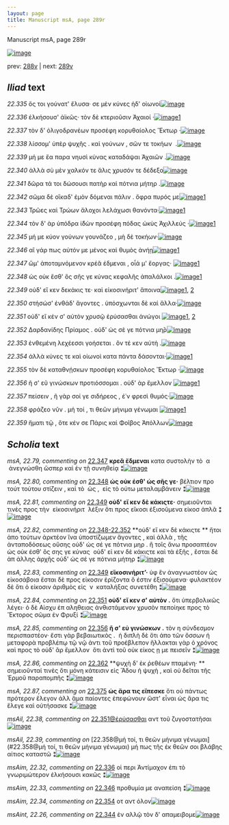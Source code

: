 ```yaml
---
layout: page
title: Manuscript msA, page 289r
---
```


Manuscript msA, page 289r

[![image](http://www.homermultitext.org/iipsrv?OBJ=IIP,1.0&FIF=/project/homer/pyramidal/deepzoom/hmt/vaimg/2017a/VA289RN_0459.tif&WID=100&CVT=JPEG)](http://www.homermultitext.org/ict2/?urn=urn:cite2:hmt:vaimg.2017a:VA289RN_0459)

prev:  [288v](../288v/) | next:  [289v](../289v/)

## *Iliad* text

*22.335* <a id="22.335"/> ὅς τοι γούνατ' ἔλυσα· σε μὲν κύνες ἠδ' οἰωνοὶ[![image](http://www.homermultitext.org/iipsrv?OBJ=IIP,1.0&FIF=/project/homer/pyramidal/deepzoom/hmt/vaimg/2017a/VA289RN_0459.tif&RGN=0.2157,0.2053,0.3674,0.02960&WID=1000&CVT=JPEG)](http://www.homermultitext.org/ict2/?urn=urn:cite2:hmt:vaimg.2017a:VA289RN_0459@0.2157,0.2053,0.3674,0.02960)

*22.336* <a id="22.336"/> ἑλκήσουσ' ἀϊκῶς· τὸν δὲ κτεριοῦσιν Ἀχαιοί ·[![image](http://www.homermultitext.org/iipsrv?OBJ=IIP,1.0&FIF=/project/homer/pyramidal/deepzoom/hmt/vaimg/2017a/VA289RN_0459.tif&RGN=0.2174,0.2277,0.3738,0.02531&WID=1000&CVT=JPEG)](http://www.homermultitext.org/ict2/?urn=urn:cite2:hmt:vaimg.2017a:VA289RN_0459@0.2174,0.2277,0.3738,0.02531)[1](#msAim_22.32)

*22.337* <a id="22.337"/> τὸν δ' ὀλιγοδρανέων προσέφη κορυθαίολος Ἕκτωρ ·[![image](http://www.homermultitext.org/iipsrv?OBJ=IIP,1.0&FIF=/project/homer/pyramidal/deepzoom/hmt/vaimg/2017a/VA289RN_0459.tif&RGN=0.2157,0.2467,0.4011,0.02600&WID=1000&CVT=JPEG)](http://www.homermultitext.org/ict2/?urn=urn:cite2:hmt:vaimg.2017a:VA289RN_0459@0.2157,0.2467,0.4011,0.02600)

*22.338* <a id="22.338"/> λίσσομ' ὑπὲρ ψυχῆς . καὶ γούνων , σῶν τε τοκήων  .[![image](http://www.homermultitext.org/iipsrv?OBJ=IIP,1.0&FIF=/project/homer/pyramidal/deepzoom/hmt/vaimg/2017a/VA289RN_0459.tif&RGN=0.2148,0.2694,0.3978,0.02254&WID=1000&CVT=JPEG)](http://www.homermultitext.org/ict2/?urn=urn:cite2:hmt:vaimg.2017a:VA289RN_0459@0.2148,0.2694,0.3978,0.02254)

*22.339* <a id="22.339"/> μή με ἔα παρα νηυσὶ κύνας καταδάψαι Ἀχαιῶν .[![image](http://www.homermultitext.org/iipsrv?OBJ=IIP,1.0&FIF=/project/homer/pyramidal/deepzoom/hmt/vaimg/2017a/VA289RN_0459.tif&RGN=0.2148,0.2874,0.4071,0.02503&WID=1000&CVT=JPEG)](http://www.homermultitext.org/ict2/?urn=urn:cite2:hmt:vaimg.2017a:VA289RN_0459@0.2148,0.2874,0.4071,0.02503)

*22.340* <a id="22.340"/> ἀλλὰ σὺ μὲν χαλκόν τε ἅλις χρυσόν τε δέδεξο[![image](http://www.homermultitext.org/iipsrv?OBJ=IIP,1.0&FIF=/project/homer/pyramidal/deepzoom/hmt/vaimg/2017a/VA289RN_0459.tif&RGN=0.2141,0.3043,0.3812,0.02531&WID=1000&CVT=JPEG)](http://www.homermultitext.org/ict2/?urn=urn:cite2:hmt:vaimg.2017a:VA289RN_0459@0.2141,0.3043,0.3812,0.02531)

*22.341* <a id="22.341"/> δῶρα τά τοι δώσουσι πατὴρ καὶ πότνια μήτηρ .[![image](http://www.homermultitext.org/iipsrv?OBJ=IIP,1.0&FIF=/project/homer/pyramidal/deepzoom/hmt/vaimg/2017a/VA289RN_0459.tif&RGN=0.2128,0.3232,0.4162,0.02725&WID=1000&CVT=JPEG)](http://www.homermultitext.org/ict2/?urn=urn:cite2:hmt:vaimg.2017a:VA289RN_0459@0.2128,0.3232,0.4162,0.02725)

*22.342* <a id="22.342"/> σῶμα δὲ οἴκαδ' ἐμὸν δόμεναι πάλιν . ὄφρα πυρός με[![image](http://www.homermultitext.org/iipsrv?OBJ=IIP,1.0&FIF=/project/homer/pyramidal/deepzoom/hmt/vaimg/2017a/VA289RN_0459.tif&RGN=0.1925,0.3418,0.4410,0.02780&WID=1000&CVT=JPEG)](http://www.homermultitext.org/ict2/?urn=urn:cite2:hmt:vaimg.2017a:VA289RN_0459@0.1925,0.3418,0.4410,0.02780)[1](#msA_22.77)

*22.343* <a id="22.343"/> Τρῶες καὶ Τρώων ἄλοχοι λελάχωσι θανόντα·[![image](http://www.homermultitext.org/iipsrv?OBJ=IIP,1.0&FIF=/project/homer/pyramidal/deepzoom/hmt/vaimg/2017a/VA289RN_0459.tif&RGN=0.1933,0.3629,0.4219,0.02407&WID=1000&CVT=JPEG)](http://www.homermultitext.org/ict2/?urn=urn:cite2:hmt:vaimg.2017a:VA289RN_0459@0.1933,0.3629,0.4219,0.02407)[1](#msA_22.78)

*22.344* <a id="22.344"/> τὸν δ' ὰρ ὑπόδρα ἰ̈δὼν προσέφη πόδας ὠκὺς Ἀχιλλεύς ·[![image](http://www.homermultitext.org/iipsrv?OBJ=IIP,1.0&FIF=/project/homer/pyramidal/deepzoom/hmt/vaimg/2017a/VA289RN_0459.tif&RGN=0.2117,0.3812,0.4213,0.02351&WID=1000&CVT=JPEG)](http://www.homermultitext.org/ict2/?urn=urn:cite2:hmt:vaimg.2017a:VA289RN_0459@0.2117,0.3812,0.4213,0.02351)[1](#msAint_22.26)

*22.345* <a id="22.345"/> μή με κύον γούνων γουνάζεο , μὴ δὲ τοκήων·[![image](http://www.homermultitext.org/iipsrv?OBJ=IIP,1.0&FIF=/project/homer/pyramidal/deepzoom/hmt/vaimg/2017a/VA289RN_0459.tif&RGN=0.1982,0.3992,0.4038,0.02324&WID=1000&CVT=JPEG)](http://www.homermultitext.org/ict2/?urn=urn:cite2:hmt:vaimg.2017a:VA289RN_0459@0.1982,0.3992,0.4038,0.02324)

*22.346* <a id="22.346"/> αἲ γάρ πως αὐτόν με μένος καὶ θυμὸς ἀνήῃ[![image](http://www.homermultitext.org/iipsrv?OBJ=IIP,1.0&FIF=/project/homer/pyramidal/deepzoom/hmt/vaimg/2017a/VA289RN_0459.tif&RGN=0.2124,0.4185,0.3803,0.02324&WID=1000&CVT=JPEG)](http://www.homermultitext.org/ict2/?urn=urn:cite2:hmt:vaimg.2017a:VA289RN_0459@0.2124,0.4185,0.3803,0.02324)[1](#msAim_22.33)

*22.347* <a id="22.347"/> ὤμ' ἀποταμνόμενον κρέᾰ έδμεναι , οἷά μ' ἔοργας· [![image](http://www.homermultitext.org/iipsrv?OBJ=IIP,1.0&FIF=/project/homer/pyramidal/deepzoom/hmt/vaimg/2017a/VA289RN_0459.tif&RGN=0.2124,0.4368,0.4283,0.02476&WID=1000&CVT=JPEG)](http://www.homermultitext.org/ict2/?urn=urn:cite2:hmt:vaimg.2017a:VA289RN_0459@0.2124,0.4368,0.4283,0.02476)[1](#msA_22.79)

*22.348* <a id="22.348"/> ὡς οὐκ ἔσθ' ὃς σῆς γε κύνας κεφαλῆς ἀπαλάλκοι .[![image](http://www.homermultitext.org/iipsrv?OBJ=IIP,1.0&FIF=/project/homer/pyramidal/deepzoom/hmt/vaimg/2017a/VA289RN_0459.tif&RGN=0.2117,0.4550,0.4105,0.02324&WID=1000&CVT=JPEG)](http://www.homermultitext.org/ict2/?urn=urn:cite2:hmt:vaimg.2017a:VA289RN_0459@0.2117,0.4550,0.4105,0.02324)[1](#msA_22.80)

*22.349* <a id="22.349"/> οὐδ' εἴ κεν δεκάκις τε· καὶ εἰκοσινήριτ' ἄποινα[![image](http://www.homermultitext.org/iipsrv?OBJ=IIP,1.0&FIF=/project/homer/pyramidal/deepzoom/hmt/vaimg/2017a/VA289RN_0459.tif&RGN=0.1824,0.4694,0.4398,0.02905&WID=1000&CVT=JPEG)](http://www.homermultitext.org/ict2/?urn=urn:cite2:hmt:vaimg.2017a:VA289RN_0459@0.1824,0.4694,0.4398,0.02905)[1](#msA_22.81), [2](#msA_22.83)

*22.350* <a id="22.350"/> στήσώσ' ἐνθάδ' ἄγοντες . ὑπόσχωνται δὲ καὶ ἄλλα·[![image](http://www.homermultitext.org/iipsrv?OBJ=IIP,1.0&FIF=/project/homer/pyramidal/deepzoom/hmt/vaimg/2017a/VA289RN_0459.tif&RGN=0.2157,0.4947,0.4064,0.02047&WID=1000&CVT=JPEG)](http://www.homermultitext.org/ict2/?urn=urn:cite2:hmt:vaimg.2017a:VA289RN_0459@0.2157,0.4947,0.4064,0.02047)

*22.351* <a id="22.351"/> οὐδ' εἴ κέν σ' αὐτὸν χρυσῷ ἐρύσασθαι ἀνώγοι [![image](http://www.homermultitext.org/iipsrv?OBJ=IIP,1.0&FIF=/project/homer/pyramidal/deepzoom/hmt/vaimg/2017a/VA289RN_0459.tif&RGN=0.1844,0.5122,0.4307,0.02172&WID=1000&CVT=JPEG)](http://www.homermultitext.org/ict2/?urn=urn:cite2:hmt:vaimg.2017a:VA289RN_0459@0.1844,0.5122,0.4307,0.02172)[1](#msAil_22.38), [2](#msA_22.84)

*22.352* <a id="22.352"/> Δαρδανίδης Πρίαμος . οὐδ' ὡς σὲ γε πότνια μη̄ρ[![image](http://www.homermultitext.org/iipsrv?OBJ=IIP,1.0&FIF=/project/homer/pyramidal/deepzoom/hmt/vaimg/2017a/VA289RN_0459.tif&RGN=0.2100,0.5318,0.4097,0.02254&WID=1000&CVT=JPEG)](http://www.homermultitext.org/ict2/?urn=urn:cite2:hmt:vaimg.2017a:VA289RN_0459@0.2100,0.5318,0.4097,0.02254)

*22.353* <a id="22.353"/> ἐνθεμένη λεχέεσσι γοήσεται . ὃν τέ κεν αὐτὴ .[![image](http://www.homermultitext.org/iipsrv?OBJ=IIP,1.0&FIF=/project/homer/pyramidal/deepzoom/hmt/vaimg/2017a/VA289RN_0459.tif&RGN=0.2087,0.5498,0.3994,0.02324&WID=1000&CVT=JPEG)](http://www.homermultitext.org/ict2/?urn=urn:cite2:hmt:vaimg.2017a:VA289RN_0459@0.2087,0.5498,0.3994,0.02324)

*22.354* <a id="22.354"/> ἀλλὰ κύνες τε καὶ οἰωνοὶ κατα πάντα δάσονται·[![image](http://www.homermultitext.org/iipsrv?OBJ=IIP,1.0&FIF=/project/homer/pyramidal/deepzoom/hmt/vaimg/2017a/VA289RN_0459.tif&RGN=0.1859,0.5678,0.4186,0.02324&WID=1000&CVT=JPEG)](http://www.homermultitext.org/ict2/?urn=urn:cite2:hmt:vaimg.2017a:VA289RN_0459@0.1859,0.5678,0.4186,0.02324)[1](#msAim_22.34)

*22.355* <a id="22.355"/> τὸν δὲ καταθνῄσκων προσέφη κορυθαίολος Ἕκτωρ ·[![image](http://www.homermultitext.org/iipsrv?OBJ=IIP,1.0&FIF=/project/homer/pyramidal/deepzoom/hmt/vaimg/2017a/VA289RN_0459.tif&RGN=0.1912,0.5888,0.4418,0.02199&WID=1000&CVT=JPEG)](http://www.homermultitext.org/ict2/?urn=urn:cite2:hmt:vaimg.2017a:VA289RN_0459@0.1912,0.5888,0.4418,0.02199)

*22.356* <a id="22.356"/> ῆ σ' εῦ γινώσκων προτιόσσομαι . οὐδ' ὰρ ἔμελλον [![image](http://www.homermultitext.org/iipsrv?OBJ=IIP,1.0&FIF=/project/homer/pyramidal/deepzoom/hmt/vaimg/2017a/VA289RN_0459.tif&RGN=0.1855,0.6057,0.4199,0.02448&WID=1000&CVT=JPEG)](http://www.homermultitext.org/ict2/?urn=urn:cite2:hmt:vaimg.2017a:VA289RN_0459@0.1855,0.6057,0.4199,0.02448)[1](#msA_22.85)

*22.357* <a id="22.357"/> πείσειν , ῆ γὰρ σοί γε σιδήρεος , ἐ᾿ν φρεσὶ θυμός·[![image](http://www.homermultitext.org/iipsrv?OBJ=IIP,1.0&FIF=/project/homer/pyramidal/deepzoom/hmt/vaimg/2017a/VA289RN_0459.tif&RGN=0.1949,0.6264,0.4129,0.02227&WID=1000&CVT=JPEG)](http://www.homermultitext.org/ict2/?urn=urn:cite2:hmt:vaimg.2017a:VA289RN_0459@0.1949,0.6264,0.4129,0.02227)

*22.358* <a id="22.358"/> φράζεο νῦν . μή τοί , τι θεῶν μήνιμα γένωμαι [![image](http://www.homermultitext.org/iipsrv?OBJ=IIP,1.0&FIF=/project/homer/pyramidal/deepzoom/hmt/vaimg/2017a/VA289RN_0459.tif&RGN=0.1958,0.6438,0.4060,0.02282&WID=1000&CVT=JPEG)](http://www.homermultitext.org/ict2/?urn=urn:cite2:hmt:vaimg.2017a:VA289RN_0459@0.1958,0.6438,0.4060,0.02282)[1](#msAil_22.39)

*22.359* <a id="22.359"/> ἤματι τῷ , ὅτε κέν σε Πάρις καὶ Φοῖβος Ἀπόλλων[![image](http://www.homermultitext.org/iipsrv?OBJ=IIP,1.0&FIF=/project/homer/pyramidal/deepzoom/hmt/vaimg/2017a/VA289RN_0459.tif&RGN=0.1962,0.6636,0.4235,0.02573&WID=1000&CVT=JPEG)](http://www.homermultitext.org/ict2/?urn=urn:cite2:hmt:vaimg.2017a:VA289RN_0459@0.1962,0.6636,0.4235,0.02573)

## *Scholia* text

*msA, 22.79, commenting on* [22.347](#22.347)  <a id="msA_22.79"/> **κρεᾰ ἔδμεναι** κατα συστολὴν τὸ  α  ἀνεγνώσθη ὥσπερ καὶ ἐν τῇ συνηθείᾳ ⁑[![image](http://www.homermultitext.org/iipsrv?OBJ=IIP,1.0&FIF=/project/homer/pyramidal/deepzoom/hmt/vaimg/2017a/VA289RN_0459.tif&RGN=0.6380,0.3432,0.1782,0.04122&WID=1000&CVT=JPEG)](http://www.homermultitext.org/ict2/?urn=urn:cite2:hmt:vaimg.2017a:VA289RN_0459@0.6380,0.3432,0.1782,0.04122)

*msA, 22.80, commenting on* [22.348](#22.348)  <a id="msA_22.80"/> **ὡς οὐκ έσθ' ὡς σῆς γε·** βέλτιον προ τούτ τούτου στίζειν , καὶ τὸ  ὡς ,  εἰς τὸ ούτω μεταλαμβάνειν ⁑[![image](http://www.homermultitext.org/iipsrv?OBJ=IIP,1.0&FIF=/project/homer/pyramidal/deepzoom/hmt/vaimg/2017a/VA289RN_0459.tif&RGN=0.6349,0.3842,0.1804,0.02974&WID=1000&CVT=JPEG)](http://www.homermultitext.org/ict2/?urn=urn:cite2:hmt:vaimg.2017a:VA289RN_0459@0.6349,0.3842,0.1804,0.02974)

*msA, 22.81, commenting on* [22.349](#22.349)  <a id="msA_22.81"/> **οὐδ' εἴ κεν δὲ κάκιςτε·** σημειοῦνται τινὲς προς τὴν  εἰκοσινήριτ  λέξιν ὅτι προς εἴκοσι ἐξισοῦμενα εἰκοσ ἀπλᾶ ⁑[![image](http://www.homermultitext.org/iipsrv?OBJ=IIP,1.0&FIF=/project/homer/pyramidal/deepzoom/hmt/vaimg/2017a/VA289RN_0459.tif&RGN=0.6422,0.4234,0.1721,0.03734&WID=1000&CVT=JPEG)](http://www.homermultitext.org/ict2/?urn=urn:cite2:hmt:vaimg.2017a:VA289RN_0459@0.6422,0.4234,0.1721,0.03734)

*msA, 22.82, commenting on* [22.348-22.352](#22.348-22.352)  <a id="msA_22.82"/> **οὐδ' εἴ κεν δὲ κάκιςτε ** ἤτοι ἀπο τούτων ἀρκτέον ἵνα ὑποστίζωμεν ἄγοντες , καὶ ἀλλὰ , τῆς ἀνταποδόσεως οὔσης οὐδ' ὡς σέ γε πότνια μηρ . ἢ τοῖς ἄνω προσαπτέον ὡς οὐκ έσθ' ὃς σης γε κύνας  οὐδ' εἰ κεν δὲ κάκιςτε καὶ τὰ ἑξῆς , ἔσται δὲ ἀπ άλλης ἀρχῆς οὐδ' ὡς σέ γε πότνια μήτηρ ⁑[![image](http://www.homermultitext.org/iipsrv?OBJ=IIP,1.0&FIF=/project/homer/pyramidal/deepzoom/hmt/vaimg/2017a/VA289RN_0459.tif&RGN=0.6365,0.4581,0.1791,0.03914&WID=1000&CVT=JPEG)](http://www.homermultitext.org/ict2/?urn=urn:cite2:hmt:vaimg.2017a:VA289RN_0459@0.6365,0.4581,0.1791,0.03914)

*msA, 22.83, commenting on* [22.349](#22.349)  <a id="msA_22.83"/> **εἴκοσινήριτ’·** ὑφ ἓν ἀναγνωστέον ὡς εἰκοσάβοια ἔσται δὲ προς είκοσιν ἐρίζοντα ὅ ἐστιν ἐξισούμενα· φυλακτέον δὲ ὅτι ὁ είκοσιν ἀριθμὸς εἰς  ν  καταλήξας συνετέθη ⁑[![image](http://www.homermultitext.org/iipsrv?OBJ=IIP,1.0&FIF=/project/homer/pyramidal/deepzoom/hmt/vaimg/2017a/VA289RN_0459.tif&RGN=0.6304,0.4935,0.1852,0.04924&WID=1000&CVT=JPEG)](http://www.homermultitext.org/ict2/?urn=urn:cite2:hmt:vaimg.2017a:VA289RN_0459@0.6304,0.4935,0.1852,0.04924)

*msA, 22.84, commenting on* [22.351](#22.351)  <a id="msA_22.84"/> **οὐδ' εἴ κεν σ' αὐτὸν .** ὅτι ὑπερβολικῶς λέγει· ὁ δὲ Αἰσχυ ἐπ αληθειας ἀνθιστάμενον χρυσὸν πεποίηκε προς τὸ Ἕκτορος σῶμα ἐν Φρυξί ⁑[![image](http://www.homermultitext.org/iipsrv?OBJ=IIP,1.0&FIF=/project/homer/pyramidal/deepzoom/hmt/vaimg/2017a/VA289RN_0459.tif&RGN=0.6244,0.5299,0.2010,0.09073&WID=1000&CVT=JPEG)](http://www.homermultitext.org/ict2/?urn=urn:cite2:hmt:vaimg.2017a:VA289RN_0459@0.6244,0.5299,0.2010,0.09073)

*msA, 22.85, commenting on* [22.356](#22.356)  <a id="msA_22.85"/> **ῆ σ' εὐ γινώσκων .** τὸν η σύνδεσμον περισπαστέον· ἔστι γὰρ βεβαιωτικὸς .  ἡ διπλὴ δὲ ὅτι ἀπο τῶν ὄσσων ἡ μεταφορὰ προβλέπῳ τῷ νῷ ἀντι τοῦ προέβλεπον ἥλλακται γὰρ ὁ χρόνος καὶ προς τὸ οὐδ' ἂρ ἔμελλον  ὅτι ἀντὶ τοῦ οὐκ εἰκος ῃ με πεισεῖν ⁑[![image](http://www.homermultitext.org/iipsrv?OBJ=IIP,1.0&FIF=/project/homer/pyramidal/deepzoom/hmt/vaimg/2017a/VA289RN_0459.tif&RGN=0.6251,0.6129,0.1969,0.06528&WID=1000&CVT=JPEG)](http://www.homermultitext.org/ict2/?urn=urn:cite2:hmt:vaimg.2017a:VA289RN_0459@0.6251,0.6129,0.1969,0.06528)

*msA, 22.86, commenting on* [22.362](#22.362)  <a id="msA_22.86"/> **ψυχὴ δ' ἐκ ῥεθέων πταμένη· ** σημειοῦνταί τινὲς ὅτι μόνη κάτεισιν εἰς Ἅδου ἡ ψυχὴ , καὶ οὐ δεῖται τῆς Ἑρμοῦ παραπομπῆς ⁑[![image](http://www.homermultitext.org/iipsrv?OBJ=IIP,1.0&FIF=/project/homer/pyramidal/deepzoom/hmt/vaimg/2017a/VA289RN_0459.tif&RGN=0.1903,0.6730,0.6361,0.04398&WID=1000&CVT=JPEG)](http://www.homermultitext.org/ict2/?urn=urn:cite2:hmt:vaimg.2017a:VA289RN_0459@0.1903,0.6730,0.6361,0.04398)

*msA, 22.87, commenting on* [22.375](#22.375)  <a id="msA_22.87"/> **ὡς ἄρα τις εἴπεσκε** ὅτι οὐ πάντως πρότερον ἔλεγον ἀλλ ἅμα παίοντες ἐπεφώνουν ὥστ' εἶναι ὡς ἄρα τις ἔλεγε καὶ οὐτήσασκε ⁑[![image](http://www.homermultitext.org/iipsrv?OBJ=IIP,1.0&FIF=/project/homer/pyramidal/deepzoom/hmt/vaimg/2017a/VA289RN_0459.tif&RGN=0.2028,0.6989,0.6242,0.04550&WID=1000&CVT=JPEG)](http://www.homermultitext.org/ict2/?urn=urn:cite2:hmt:vaimg.2017a:VA289RN_0459@0.2028,0.6989,0.6242,0.04550)

*msAil, 22.38, commenting on* [22.351@ἐρύσασθαι](#22.351@ἐρύσασθαι)  <a id="msAil_22.38"/> αντ τοῦ ζυγοστατῆσαι[![image](http://www.homermultitext.org/iipsrv?OBJ=IIP,1.0&FIF=/project/homer/pyramidal/deepzoom/hmt/vaimg/2017a/VA289RN_0459.tif&RGN=0.4753,0.5072,0.08235,0.01549&WID=1000&CVT=JPEG)](http://www.homermultitext.org/ict2/?urn=urn:cite2:hmt:vaimg.2017a:VA289RN_0459@0.4753,0.5072,0.08235,0.01549)

*msAil, 22.39, commenting on* [22.358@μή τοί, τι θεῶν μήνιμα γένωμαι](#22.358@μή τοί, τι θεῶν μήνιμα γένωμαι)  <a id="msAil_22.39"/> μή πως τῆς ἐκ θεῶν σοι βλάβης αίτιος καταστῶ ⁑[![image](http://www.homermultitext.org/iipsrv?OBJ=IIP,1.0&FIF=/project/homer/pyramidal/deepzoom/hmt/vaimg/2017a/VA289RN_0459.tif&RGN=0.3475,0.6393,0.1776,0.01480&WID=1000&CVT=JPEG)](http://www.homermultitext.org/ict2/?urn=urn:cite2:hmt:vaimg.2017a:VA289RN_0459@0.3475,0.6393,0.1776,0.01480)

*msAim, 22.32, commenting on* [22.336](#22.336)  <a id="msAim_22.32"/> οἱ περι Ἀντίμαχον ἐπι τὸ γνωριμώτερον ἐλκήσουσι κακῶς ⁑[![image](http://www.homermultitext.org/iipsrv?OBJ=IIP,1.0&FIF=/project/homer/pyramidal/deepzoom/hmt/vaimg/2017a/VA289RN_0459.tif&RGN=0.5866,0.2065,0.1046,0.06584&WID=1000&CVT=JPEG)](http://www.homermultitext.org/ict2/?urn=urn:cite2:hmt:vaimg.2017a:VA289RN_0459@0.5866,0.2065,0.1046,0.06584)

*msAim, 22.33, commenting on* [22.346](#22.346)  <a id="msAim_22.33"/> προθυμία με αναπείση ⁑[![image](http://www.homermultitext.org/iipsrv?OBJ=IIP,1.0&FIF=/project/homer/pyramidal/deepzoom/hmt/vaimg/2017a/VA289RN_0459.tif&RGN=0.5800,0.4105,0.07277,0.04329&WID=1000&CVT=JPEG)](http://www.homermultitext.org/ict2/?urn=urn:cite2:hmt:vaimg.2017a:VA289RN_0459@0.5800,0.4105,0.07277,0.04329)

*msAim, 22.34, commenting on* [22.354](#22.354)  <a id="msAim_22.34"/> οτ αντ όλον[![image](http://www.homermultitext.org/iipsrv?OBJ=IIP,1.0&FIF=/project/homer/pyramidal/deepzoom/hmt/vaimg/2017a/VA289RN_0459.tif&RGN=0.5980,0.5613,0.03850,0.03887&WID=1000&CVT=JPEG)](http://www.homermultitext.org/ict2/?urn=urn:cite2:hmt:vaimg.2017a:VA289RN_0459@0.5980,0.5613,0.03850,0.03887)

*msAint, 22.26, commenting on* [22.344](#22.344)  <a id="msAint_22.26"/> ἐν αλλῷ τὸν δ' απαμειβομε[![image](http://www.homermultitext.org/iipsrv?OBJ=IIP,1.0&FIF=/project/homer/pyramidal/deepzoom/hmt/vaimg/2017a/VA289RN_0459.tif&RGN=0.1431,0.3748,0.06614,0.04661&WID=1000&CVT=JPEG)](http://www.homermultitext.org/ict2/?urn=urn:cite2:hmt:vaimg.2017a:VA289RN_0459@0.1431,0.3748,0.06614,0.04661)